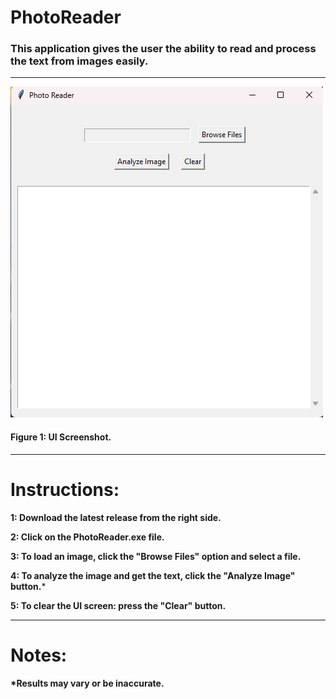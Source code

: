 # PhotoReader

### This application gives the user the ability to read and process the text from images easily.


---

**![UIScreenshot.png](UIScreenshot.png)**

#### **Figure 1: UI Screenshot.**

---

# Instructions:

**1: Download the latest release from the right side.**

**2: Click on the PhotoReader.exe file.**

**3: To load an image, click the "Browse Files" option and select a file.**

**4: To analyze the image and get the text, click the "Analyze Image" button.***

**5: To clear the UI screen: press the "Clear" button.** 

---

# Notes:
#### ***Results may vary or be inaccurate.**